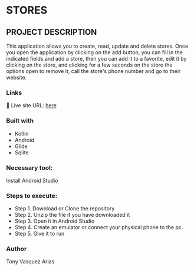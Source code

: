 
#  STORES

## PROJECT DESCRIPTION

This application allows you to create, read, update and delete stores. Once you open the application by clicking on the add button, you can fill in the indicated fields and add a store, then you can add it to a favorite, edit it by clicking on the store, and clicking for a few seconds on the store the options open to remove it, call the store's phone number and go to their website.

### Links
📌 Live site URL: [here](https://github.com/Tonyva002/store)

### Built with

- Kotlin
- Android
- Glide
- Sqlite

### Necessary tool:

Install Android Studio

### Steps to execute:

- Step 1. Download or Clone the repository
- Step 2. Unzip the file if you have downloaded it
- Step 3. Open it in Android Studio
- Step 4. Create an emulator or connect your physical phone to the pc.
- Step 5. Give it to run
### Author

Tony Vasquez Arias



